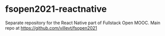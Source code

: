 # fsopen2021-reactnative
Separate repository for the React Native part of Fullstack Open MOOC. Main repo at https://github.com/villevt/fsopen2021
